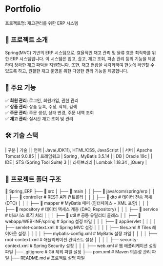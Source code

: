 # Portfolio
프로젝트명: 재고관리를 위한 ERP 시스템

## 🚀 프로젝트 소개 
Spring(MVC) 기반의 ERP 시스템으로, 효율적인 재고 관리 및 물류 흐름 최적화를 위한 ERP 시스템입니다. 
이 시스템은 입고, 출고, 재고 조회, 파손 관리 등의 기능을 제공하여 정확한 재고 파악을 지원합니다. 
또한, 재고 현황을 시각화하여 한눈에 확인할 수 있도록 하고, 원활한 재고 운영을 위한 다양한 관리 기능을 제공합니다.

## 📌 주요 기능  
✅ **회원 관리**: 로그인, 회원가입, 권한 관리  
✅ **상품 관리**: 상품 등록, 수정, 삭제, 검색  
✅ **주문 관리**: 주문 생성, 상태 변경, 주문 내역 조회  
✅ **재고 관리**: 실시간 재고 조회 및 관리

## 🛠️ 기술 스택  
|   구분    |     기술     |
|   언어    | Java(JDK11), HTML/CSS, JavaScript |
|   서버    | Apache Tomcat 9.0.85 |
| 프레임워크 | Spring , MyBatis 3.5.14 |
|    DB     | Oracle 19c |
|    IDE    | STS (Spring Tool Suite) 3 |
| 라이브러리 | Lombok 1.18.34 , jQuery |

## 📂 프로젝트 폴더 구조
📂 Spring_ERP
 ├── 📂 src
 │   ├── 📂 main
 │   │   ├── 📂 java/com/spring/erp
 │   │   │   ├── 📂 controller    # REST API 컨트롤러
 │   │   │   ├── 📂 dto           # 데이터 전송 객체 (DTO)
 │   │   │   ├── 📂 mapper        # MyBatis 매퍼 (인터페이스 + XML 포함)
 │   │   │   ├── 📂 repository    # 데이터 액세스 계층 (DAO, Repository)
 │   │   │   ├── 📂 service       # 비즈니스 로직 처리
 │   │   │   ├── 📂 util          # 공통 유틸리티 클래스
 │   │   ├── 📂 webapp/WEB-INF/spring  # Spring 설정 파일
 │   │   │   ├── 📂 appServlet
 │   │   │   │   ├── servlet-context.xml  # Spring MVC 설정
 │   │   │   │   ├── tiles.xml            # Tiles 레이아웃 설정
 │   │   │   │   ├── mybatis-config.xml   # MyBatis 설정 파일
 │   │   │   │   ├── root-context.xml     # 애플리케이션 컨텍스트 설정
 │   │   │   │   ├── security-context.xml # Spring Security 설정
 │   │   │   ├── web.xml                   # 웹 애플리케이션 설정 파일
 ├── .gitignore     # Git 제외 파일 설정
 ├── pom.xml        # Maven 의존성 관리 파일
 ├── README.md      # 프로젝트 설명 파일
